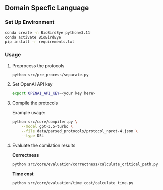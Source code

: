 ## Domain Specfic Language

### Set Up Environment

```bash
conda create -n BioBirdEye python=3.11
conda activate BioBirdEye
pip install -r requirements.txt
```

### Usage

1. Preprocess the protocols

    ```bash
    python src/pre_process/separate.py
    ```

2. Set OpenAI API key

    ```bash
    export OPENAI_API_KEY=<your key here>
    ```

3. Compile the protocols

    Example usage:
    ```bash
    python src/core/compiler.py \
        --model gpt-3.5-turbo \
        --file data/parsed_protocols/protocol_nprot-4.json \
        --type DSL
    ```

4. Evaluate the comilation results

    **Correctness**
    ```bash
    python src/core/evaluation/correctness/calculate_critical_path.py
    ```

    **Time cost**
    ```bash
    python src/core/evaluation/time_cost/calculate_time.py
    ```
